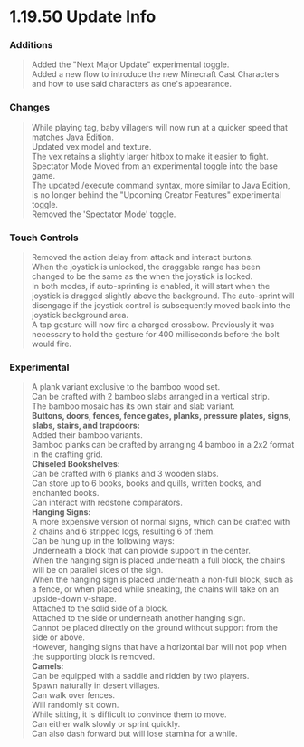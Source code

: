 # 1.19.50 Update Info

### Additions
> Added the "Next Major Update" experimental toggle. <br>
> Added a new flow to introduce the new Minecraft Cast Characters and how to use said characters as one's appearance. <br>

### Changes
> While playing tag, baby villagers will now run at a quicker speed that matches Java Edition. <br>
> Updated vex model and texture. <br>
> The vex retains a slightly larger hitbox to make it easier to fight.<br>
> Spectator Mode Moved from an experimental toggle into the base game. <br>
> The updated /execute command syntax, more similar to Java Edition, is no longer behind the "Upcoming Creator Features" experimental toggle.<br>
> Removed the 'Spectator Mode' toggle.<br>

### Touch Controls
> Removed the action delay from attack and interact buttons.<br>
> When the joystick is unlocked, the draggable range has been changed to be the same as the when the joystick is locked.<br>
> In both modes, if auto-sprinting is enabled, it will start when the joystick is dragged slightly above the background. The auto-sprint will disengage if the joystick control is subsequently moved back into the joystick background area.<br>
> A tap gesture will now fire a charged crossbow. Previously it was necessary to hold the gesture for 400 milliseconds before the bolt would fire.<br>

### Experimental
> A plank variant exclusive to the bamboo wood set.<br>
> Can be crafted with 2 bamboo slabs arranged in a vertical strip.<br>
> The bamboo mosaic has its own stair and slab variant.<br>
> <strong>Buttons, doors, fences, fence gates, planks, pressure plates, signs, slabs, stairs, and trapdoors:</strong><br>
> Added their bamboo variants.<br>
> Bamboo planks can be crafted by arranging 4 bamboo in a 2x2 format in the crafting grid.<br>
> <strong>Chiseled Bookshelves:</strong><br>
> Can be crafted with 6 planks and 3 wooden slabs.<br>
> Can store up to 6 books, books and quills, written books, and enchanted books.<br>
> Can interact with redstone comparators.<br>
> <strong>Hanging Signs:</strong><br>
> A more expensive version of normal signs, which can be crafted with 2 chains and 6 stripped logs, resulting 6 of them.<br>
> Can be hung up in the following ways:<br>
> Underneath a block that can provide support in the center.<br>
> When the hanging sign is placed underneath a full block, the chains will be on parallel sides of the sign.<br>
> When the hanging sign is placed underneath a non-full block, such as a fence, or when placed while sneaking, the chains will take on an upside-down v-shape.<br>
> Attached to the solid side of a block.<br>
> Attached to the side or underneath another hanging sign.<br>
> Cannot be placed directly on the ground without support from the side or above.<br>
> However, hanging signs that have a horizontal bar will not pop when the supporting block is removed.<br>
> <strong>Camels:</strong><br>
> Can be equipped with a saddle and ridden by two players.<br>
> Spawn naturally in desert villages.<br>
> Can walk over fences.<br>
> Will randomly sit down.<br>
> While sitting, it is difficult to convince them to move.<br>
> Can either walk slowly or sprint quickly.<br>
> Can also dash forward but will lose stamina for a while.<br>

